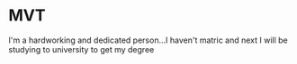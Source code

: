 # MVT
I'm a hardworking and dedicated person...I haven't matric and next I will be studying to university to get my degree
